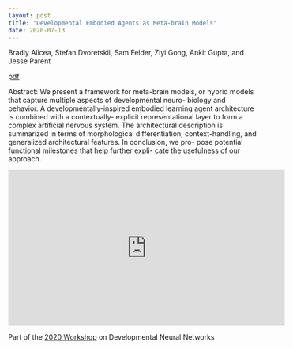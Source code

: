 ```yaml
---
layout: post
title: "Developmental Embodied Agents as Meta-brain Models"
date: 2020-07-13
---
```


Bradly Alicea, Stefan Dvoretskii, Sam Felder, Ziyi Gong, Ankit Gupta, and Jesse Parent

[pdf](/devonn/files/2020/alicea_final.pdf)

Abstract:
We present a framework for meta-brain models, or hybrid
models that capture multiple aspects of developmental neuro-
biology and behavior. A developmentally-inspired embodied
learning agent architecture is combined with a contextually-
explicit representational layer to form a complex artificial
nervous system. The architectural description is summarized
in terms of morphological differentiation, context-handling,
and generalized architectural features. In conclusion, we pro-
pose potential functional milestones that help further expli-
cate the usefulness of our approach.

<iframe width="560" height="315" src="https://www.youtube.com/embed/2wRnIPBzaFY" frameborder="0" allow="accelerometer; autoplay; encrypted-media; gyroscope; picture-in-picture" allowfullscreen></iframe>

Part of the [2020 Workshop](/devonn/2020/07/13/alife.html) on Developmental Neural Networks
